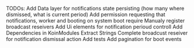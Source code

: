 TODOs:
Add Data layer for notifications state persisting (how many where dismissed, what is current period)
Add permission requesting that notifications, worker and booting on system boot require
Manualy register broadcast reseivers
Add Ui elements for notification perioud controll
Add Dependencies in KoinModules
Extract Strings
Complete broadcust reseiver for notification dismissal action
Add tests
Add pagination for boot events

